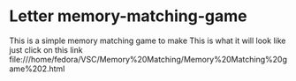 # Letter memory-matching-game
This is a simple memory matching game to make 
This is what it will look like just click on this link file:///home/fedora/VSC/Memory%20Matching/Memory%20Matching%20game%202.html
